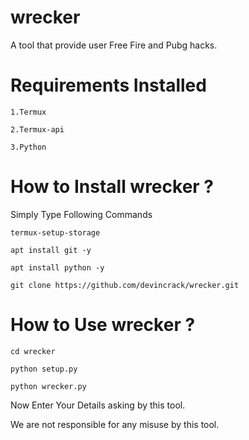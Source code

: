 # wrecker
A tool that provide user Free Fire and Pubg hacks. 

# Requirements Installed

    1.Termux 

    2.Termux-api 

    3.Python

# How to Install wrecker ? 

Simply Type Following Commands 

    termux-setup-storage 
    
    apt install git -y

    apt install python -y

    git clone https://github.com/devincrack/wrecker.git


# How to Use wrecker ? 

    cd wrecker

    python setup.py

    python wrecker.py

 Now Enter Your Details asking by this tool. 




We are not responsible for any misuse by this tool.
